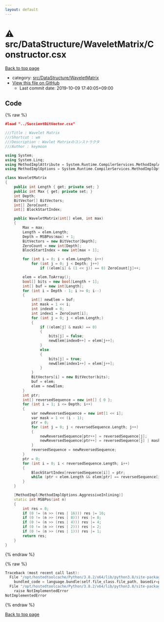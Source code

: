 ```yaml
---
layout: default
---
```


<!-- mathjax config similar to math.stackexchange -->
<script type="text/javascript" async
  src="https://cdnjs.cloudflare.com/ajax/libs/mathjax/2.7.5/MathJax.js?config=TeX-MML-AM_CHTML">
</script>
<script type="text/x-mathjax-config">
  MathJax.Hub.Config({
    TeX: { equationNumbers: { autoNumber: "AMS" }},
    tex2jax: {
      inlineMath: [ ['$','$'] ],
      processEscapes: true
    },
    "HTML-CSS": { matchFontHeight: false },
    displayAlign: "left",
    displayIndent: "2em"
  });
</script>

<script type="text/javascript" src="https://cdnjs.cloudflare.com/ajax/libs/jquery/3.4.1/jquery.min.js"></script>
<script src="https://cdn.jsdelivr.net/npm/jquery-balloon-js@1.1.2/jquery.balloon.min.js" integrity="sha256-ZEYs9VrgAeNuPvs15E39OsyOJaIkXEEt10fzxJ20+2I=" crossorigin="anonymous"></script>
<script type="text/javascript" src="../../../../assets/js/copy-button.js"></script>
<link rel="stylesheet" href="../../../../assets/css/copy-button.css" />


# :warning: src/DataStructure/WaveletMatrix/Constructor.csx

<a href="../../../../index.html">Back to top page</a>

* category: <a href="../../../../index.html#3d0ac36297e222061e32f0418ff902b1">src/DataStructure/WaveletMatrix</a>
* <a href="{{ site.github.repository_url }}/blob/master/src/DataStructure/WaveletMatrix/Constructor.csx">View this file on GitHub</a>
    - Last commit date: 2019-10-09 17:40:05+09:00




## Code

<a id="unbundled"></a>
{% raw %}
```cpp
﻿#load "../SuccientBitVector.csx"

///Title : Wavelet Matrix
///Shortcut : wm
///Description : Wavlet Matrixのコンストラクタ
///Author : keymoon

using System;
using System.Linq;
using MethodImplAttribute = System.Runtime.CompilerServices.MethodImplAttribute;
using MethodImplOptions = System.Runtime.CompilerServices.MethodImplOptions;

class WaveletMatrix
{
    public int Length { get; private set; }
    public int Max { get; private set; }
    int Depth;
    BitVector[] BitVectors;
    int[] ZeroCount;
    int[] BlockStartIndex;

    public WaveletMatrix(int[] elem, int max)
    {
        Max = max;
        Length = elem.Length;
        Depth = MSBPos(max) + 1;
        BitVectors = new BitVector[Depth];
        ZeroCount = new int[Depth];
        BlockStartIndex = new int[max + 1];

        for (int i = 0; i < elem.Length; i++)
            for (int j = 0; j < Depth; j++)
                if ((elem[i] & (1 << j)) == 0) ZeroCount[j]++;

        elem = elem.ToArray();
        bool[] bits = new bool[Length + 1];
        int[] buf = new int[Length];
        for (int i = Depth - 1; i >= 0; i--)
        {
            int[] newElem = buf;
            int mask = 1 << i;
            int index0 = 0;
            int index1 = ZeroCount[i];
            for (int j = 0; j < elem.Length;)
            {
                if ((elem[j] & mask) == 0)
                {
                    bits[j] = false;
                    newElem[index0++] = elem[j++];
                }
                else
                {
                    bits[j] = true;
                    newElem[index1++] = elem[j++];
                }
            }
            BitVectors[i] = new BitVector(bits);
            buf = elem;
            elem = newElem;
        }
        int ptr;
        int[] reversedSequence = new int[] { 0 };
        for (int i = 1; i <= Depth; i++)
        {
            var newReversedSequence = new int[1 << i];
            var mask = 1 << (i - 1);
            ptr = 0;
            for (int j = 0; j < reversedSequence.Length; j++)
            {
                newReversedSequence[ptr++] = reversedSequence[j];
                newReversedSequence[ptr++] = reversedSequence[j] | mask;
            }
            reversedSequence = newReversedSequence;
        }
        ptr = 0;
        for (int i = 0; i < reversedSequence.Length; i++)
        {
            BlockStartIndex[reversedSequence[i]] = ptr;
            while (ptr < elem.Length && elem[ptr] == reversedSequence[i]) ptr++;
        }
    }

    [MethodImpl(MethodImplOptions.AggressiveInlining)]
    static int MSBPos(int n)
    {
        int res = 0;
        if (0 != (n >> (res | 16))) res |= 16;
        if (0 != (n >> (res | 8))) res |= 8;
        if (0 != (n >> (res | 4))) res |= 4;
        if (0 != (n >> (res | 2))) res |= 2;
        if (0 != (n >> (res | 1))) res |= 1;
        return res;
    }
}
```
{% endraw %}

<a id="bundled"></a>
{% raw %}
```cpp
Traceback (most recent call last):
  File "/opt/hostedtoolcache/Python/3.8.2/x64/lib/python3.8/site-packages/onlinejudge_verify/docs.py", line 340, in write_contents
    bundled_code = language.bundle(self.file_class.file_path, basedir=pathlib.Path.cwd())
  File "/opt/hostedtoolcache/Python/3.8.2/x64/lib/python3.8/site-packages/onlinejudge_verify/languages/csharpscript.py", line 110, in bundle
    raise NotImplementedError
NotImplementedError

```
{% endraw %}

<a href="../../../../index.html">Back to top page</a>

